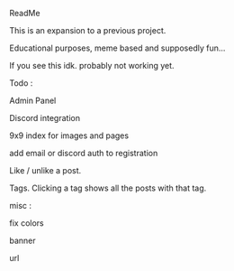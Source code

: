 ReadMe

This is an expansion to a previous project. 

Educational purposes, meme based and supposedly fun...

If you see this idk. probably not working yet. 

Todo :

Admin Panel

Discord integration

9x9 index for images and pages 

add email or discord auth to registration

Like / unlike a post.

Tags. Clicking a tag shows all the posts with that tag.





misc :

fix colors 

banner 

url 

